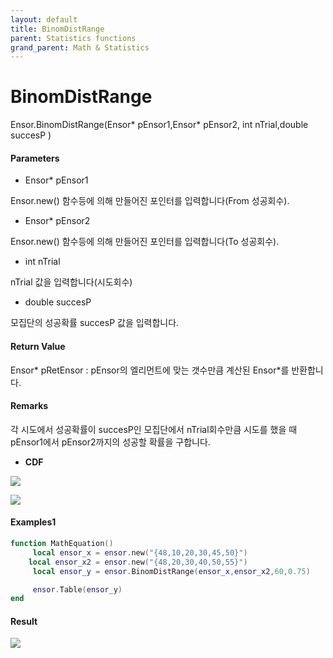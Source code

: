 ```yaml
---
layout: default
title: BinomDistRange
parent: Statistics functions
grand_parent: Math & Statistics
---
```


# BinomDistRange

Ensor.BinomDistRange\(Ensor\* pEnsor1,Ensor\* pEnsor2, int nTrial,double succesP \)

#### Parameters

* Ensor\* pEnsor1

Ensor.new\(\) 함수등에 의해 만들어진 포인터를 입력합니다\(From 성공회수\).

* Ensor\* pEnsor2

Ensor.new\(\) 함수등에 의해 만들어진 포인터를 입력합니다\(To 성공회수\).

* int nTrial

nTrial 값을 입력합니다\(시도회수\)

* double succesP

모집단의 성공확률 succesP 값을 입력합니다.

#### Return Value

Ensor\* pRetEnsor : pEnsor의 엘리먼트에 맞는 갯수만큼 계산된 Ensor\*를 반환합니다.

#### Remarks

각 시도에서 성공확률이 succesP인 모집단에서 nTrial회수만큼 시도를 했을 때 pEnsor1에서 pEnsor2까지의  성공할 확률을 구합니다.

* **CDF**

![](/StatisticsAPI/BinomFunc3.png)

![](/StatisticsAPI/BinomCdfGraph.png)

#### Examples1

```lua
function MathEquation()
     local ensor_x = ensor.new("{48,10,20,30,45,50}")
    local ensor_x2 = ensor.new("{48,20,30,40,50,55}")
     local ensor_y = ensor.BinomDistRange(ensor_x,ensor_x2,60,0.75)

     ensor.Table(ensor_y)
end
```

#### Result

![](/StatisticsAPI/BinomDistRangeResult.png)

